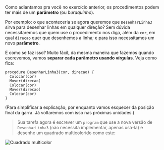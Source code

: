 Como adiantamos pra você no exercício anterior, os procedimentos podem ter mais de um **parâmetro** (ou _buraquinho_).

Por exemplo: o que aconteceria se agora queremos que `DesenharLinha3` sirva para desenhar linhas em qualquer direção? Sem dúvida necessitaremos que quem use o procedimento nos diga, além da `cor`, em qual `direcao` quer que desenhemos a linha; e para isso necessitamos um novo **parâmetro**.

E como se faz isso? Muito fácil, da mesma maneira que fazemos quando escrevemos, vamos **separar cada parâmetro usando vírgulas**. Veja como fica:

``` gobstones
procedure DesenharLinha3(cor, direcao) {
  Colocar(cor)
  Mover(direcao)
  Colocar(cor)
  Mover(direcao)
  Colocar(cor)
}
```

(Para simplificar a explicação, por enquanto vamos esquecer da posição final da garra. Já voltaremos com isso nas próximas unidades.)

> Sua tarefa agora é escrever um `program` que use a nova versão de `DesenharLinha3` (não necessita implementar, apenas usá-la) e desenhe um quadrado multicolorido como este:
 
![Cuadrado multicolor](https://raw.githubusercontent.com/sagrado-corazon-alcal/mumuki-fundamentos-gobstones-guia-2-procedimientos/master/4x4h00cuadrado-multicolor.png)